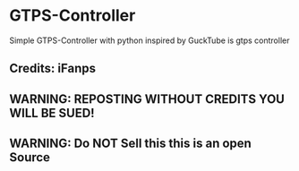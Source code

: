 # GTPS-Controller
Simple GTPS-Controller with python inspired by GuckTube is gtps controller 
## Credits: iFanps
## WARNING: REPOSTING WITHOUT CREDITS YOU WILL BE SUED!
## WARNING: Do NOT Sell this this is an open Source
